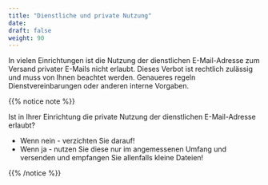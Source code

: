```yaml
---
title: "Dienstliche und private Nutzung"
date: 
draft: false
weight: 90
---
```


In vielen Einrichtungen ist die Nutzung der dienstlichen E-Mail-Adresse zum Versand privater E-Mails nicht erlaubt. Dieses Verbot ist rechtlich zulässig und muss von Ihnen beachtet werden. Genaueres regeln Dienstvereinbarungen oder anderen interne Vorgaben.

{{% notice note %}}

Ist in Ihrer Einrichtung die private Nutzung der dienstlichen E-Mail-Adresse erlaubt?

- Wenn nein - verzichten Sie darauf!
- Wenn ja - nutzen Sie diese nur im angemessenen Umfang und versenden und empfangen Sie allenfalls kleine Dateien!

{{% /notice %}}

